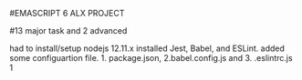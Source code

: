 #EMASCRIPT  6 ALX PROJECT

#13 major task and 2 advanced

had to install/setup 
nodejs 12.11.x
installed Jest, Babel, and ESLint. 
added some configuartion file. 1. package.json, 2.babel.config.js and 3. .eslintrc.js
1
